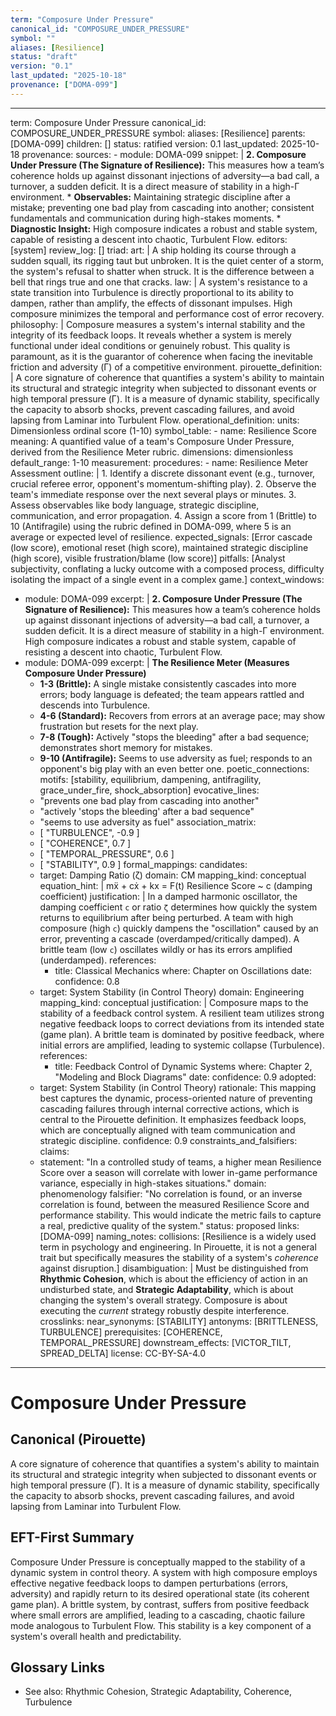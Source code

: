 ```yaml
---
term: "Composure Under Pressure"
canonical_id: "COMPOSURE_UNDER_PRESSURE"
symbol: ""
aliases: [Resilience]
status: "draft"
version: "0.1"
last_updated: "2025-10-18"
provenance: ["DOMA-099"]
---
```


---
term: Composure Under Pressure
canonical_id: COMPOSURE_UNDER_PRESSURE
symbol: 
aliases: [Resilience]
parents: [DOMA-099]
children: []
status: ratified
version: 0.1
last_updated: 2025-10-18
provenance:
  sources:
    - module: DOMA-099
      snippet: |
        **2. Composure Under Pressure (The Signature of Resilience):**
        This measures how a team’s coherence holds up against dissonant injections of adversity—a bad call, a turnover, a sudden deficit. It is a direct measure of stability in a high-Γ environment.
        *   **Observables:** Maintaining strategic discipline after a mistake; preventing one bad play from cascading into another; consistent fundamentals and communication during high-stakes moments.
        *   **Diagnostic Insight:** High composure indicates a robust and stable system, capable of resisting a descent into chaotic, Turbulent Flow.
  editors: [system]
  review_log: []
triad:
  art: |
    A ship holding its course through a sudden squall, its rigging taut but unbroken. It is the quiet center of a storm, the system's refusal to shatter when struck. It is the difference between a bell that rings true and one that cracks.
  law: |
    A system's resistance to a state transition into Turbulence is directly proportional to its ability to dampen, rather than amplify, the effects of dissonant impulses. High composure minimizes the temporal and performance cost of error recovery.
  philosophy: |
    Composure measures a system's internal stability and the integrity of its feedback loops. It reveals whether a system is merely functional under ideal conditions or genuinely robust. This quality is paramount, as it is the guarantor of coherence when facing the inevitable friction and adversity (Γ) of a competitive environment.
pirouette_definition: |
  A core signature of coherence that quantifies a system's ability to maintain its structural and strategic integrity when subjected to dissonant events or high temporal pressure (Γ). It is a measure of dynamic stability, specifically the capacity to absorb shocks, prevent cascading failures, and avoid lapsing from Laminar into Turbulent Flow.
operational_definition:
  units: Dimensionless ordinal score (1-10)
  symbol_table:
    - name: Resilience Score
      meaning: A quantified value of a team's Composure Under Pressure, derived from the Resilience Meter rubric.
      dimensions: dimensionless
      default_range: 1-10
  measurement:
    procedures:
      - name: Resilience Meter Assessment
        outline: |
          1.  Identify a discrete dissonant event (e.g., turnover, crucial referee error, opponent's momentum-shifting play).
          2.  Observe the team's immediate response over the next several plays or minutes.
          3.  Assess observables like body language, strategic discipline, communication, and error propagation.
          4.  Assign a score from 1 (Brittle) to 10 (Antifragile) using the rubric defined in DOMA-099, where 5 is an average or expected level of resilience.
        expected_signals: [Error cascade (low score), emotional reset (high score), maintained strategic discipline (high score), visible frustration/blame (low score)]
        pitfalls: [Analyst subjectivity, conflating a lucky outcome with a composed process, difficulty isolating the impact of a single event in a complex game.]
context_windows:
  - module: DOMA-099
    excerpt: |
      **2. Composure Under Pressure (The Signature of Resilience):**
      This measures how a team’s coherence holds up against dissonant injections of adversity—a bad call, a turnover, a sudden deficit. It is a direct measure of stability in a high-Γ environment. High composure indicates a robust and stable system, capable of resisting a descent into chaotic, Turbulent Flow.
  - module: DOMA-099
    excerpt: |
      **The Resilience Meter (Measures Composure Under Pressure)**
      *   **1-3 (Brittle):** A single mistake consistently cascades into more errors; body language is defeated; the team appears rattled and descends into Turbulence.
      *   **4-6 (Standard):** Recovers from errors at an average pace; may show frustration but resets for the next play.
      *   **7-8 (Tough):** Actively "stops the bleeding" after a bad sequence; demonstrates short memory for mistakes.
      *   **9-10 (Antifragile):** Seems to use adversity as fuel; responds to an opponent's big play with an even better one.
poetic_connections:
  motifs: [stability, equilibrium, dampening, antifragility, grace_under_fire, shock_absorption]
  evocative_lines:
    - "prevents one bad play from cascading into another"
    - "actively 'stops the bleeding' after a bad sequence"
    - "seems to use adversity as fuel"
  association_matrix:
    - [ "TURBULENCE", -0.9 ]
    - [ "COHERENCE", 0.7 ]
    - [ "TEMPORAL_PRESSURE", 0.6 ]
    - [ "STABILITY", 0.9 ]
formal_mappings:
  candidates:
    - target: Damping Ratio (ζ)
      domain: CM
      mapping_kind: conceptual
      equation_hint: |
        mẍ + cẋ + kx = F(t)
        Resilience Score ~ c (damping coefficient)
      justification: |
        In a damped harmonic oscillator, the damping coefficient `c` or ratio `ζ` determines how quickly the system returns to equilibrium after being perturbed. A team with high composure (high `c`) quickly dampens the "oscillation" caused by an error, preventing a cascade (overdamped/critically damped). A brittle team (low `c`) oscillates wildly or has its errors amplified (underdamped).
      references:
        - title: Classical Mechanics
          where: Chapter on Oscillations
          date: 
      confidence: 0.8
    - target: System Stability (in Control Theory)
      domain: Engineering
      mapping_kind: conceptual
      justification: |
        Composure maps to the stability of a feedback control system. A resilient team utilizes strong negative feedback loops to correct deviations from its intended state (game plan). A brittle team is dominated by positive feedback, where initial errors are amplified, leading to systemic collapse (Turbulence).
      references:
        - title: Feedback Control of Dynamic Systems
          where: Chapter 2, "Modeling and Block Diagrams"
          date: 
      confidence: 0.9
  adopted:
    - target: System Stability (in Control Theory)
      rationale: This mapping best captures the dynamic, process-oriented nature of preventing cascading failures through internal corrective actions, which is central to the Pirouette definition. It emphasizes feedback loops, which are conceptually aligned with team communication and strategic discipline.
      confidence: 0.9
constraints_and_falsifiers:
  claims:
    - statement: "In a controlled study of teams, a higher mean Resilience Score over a season will correlate with lower in-game performance variance, especially in high-stakes situations."
      domain: phenomenology
      falsifier: "No correlation is found, or an inverse correlation is found, between the measured Resilience Score and performance stability. This would indicate the metric fails to capture a real, predictive quality of the system."
      status: proposed
      links: [DOMA-099]
naming_notes:
  collisions: [Resilience is a widely used term in psychology and engineering. In Pirouette, it is not a general trait but specifically measures the stability of a system's *coherence* against disruption.]
  disambiguation: |
    Must be distinguished from **Rhythmic Cohesion**, which is about the efficiency of action in an undisturbed state, and **Strategic Adaptability**, which is about changing the system's overall strategy. Composure is about executing the *current* strategy robustly despite interference.
crosslinks:
  near_synonyms: [STABILITY]
  antonyms: [BRITTLENESS, TURBULENCE]
  prerequisites: [COHERENCE, TEMPORAL_PRESSURE]
  downstream_effects: [VICTOR_TILT, SPREAD_DELTA]
license: CC-BY-SA-4.0
---

# Composure Under Pressure

## Canonical (Pirouette)
A core signature of coherence that quantifies a system's ability to maintain its structural and strategic integrity when subjected to dissonant events or high temporal pressure (Γ). It is a measure of dynamic stability, specifically the capacity to absorb shocks, prevent cascading failures, and avoid lapsing from Laminar into Turbulent Flow.

## EFT-First Summary
Composure Under Pressure is conceptually mapped to the stability of a dynamic system in control theory. A system with high composure employs effective negative feedback loops to dampen perturbations (errors, adversity) and rapidly return to its desired operational state (its coherent game plan). A brittle system, by contrast, suffers from positive feedback where small errors are amplified, leading to a cascading, chaotic failure mode analogous to Turbulent Flow. This stability is a key component of a system's overall health and predictability.

## Glossary Links
- See also: Rhythmic Cohesion, Strategic Adaptability, Coherence, Turbulence